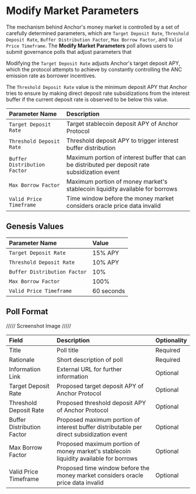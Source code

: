 # Modify Market Parameters

The mechanism behind Anchor's money market is controlled by a set of carefully determined parameters, which are `Target Deposit Rate`, `Threshold Deposit Rate`, `Buffer Distribution Factor`, `Max Borrow Factor`, and `Valid Price Timeframe`. The **Modify Market Parameters** poll allows users to submit governance polls that adjust parameters that 

Modifying the `Target Deposit Rate` adjusts Anchor's target deposit APY, which the protocol attempts to achieve by constantly controlling the ANC emission rate as borrower incentives.

The `Threshold Deposit Rate` value is the minimum deposit APY that Anchor tries to ensure by making direct deposit rate subsidizations from the interest buffer if the current deposit rate is observed to be below this value.



| Parameter Name | Description |
| :--- | :--- |
| `Target Deposit Rate` | Target stablecoin deposit APY of Anchor Protocol |
| `Threshold Deposit Rate` | Threshold deposit APY to trigger interest buffer distribution |
| `Buffer Distribution Factor` | Maximum portion of interest buffer that can be distributed per deposit rate subsidization event |
| `Max Borrow Factor` | Maximum portion of money market's stablecoin liquidity available for borrows |
| `Valid Price Timeframe` | Time window before the money market considers oracle price data invalid |

## Genesis Values

| Parameter Name | Value |
| :--- | :--- |
| `Target Deposit Rate` | 15% APY |
| `Threshold Deposit Rate` | 10% APY |
| `Buffer Distribution Factor` | 10% |
| `Max Borrow Factor` | 100% |
| `Valid Price Timeframe` | 60 seconds |

## Poll Format

///// Screenshot Image /////

| Field | Description | Optionality |
| :--- | :--- | :--- |
| Title | Poll title | Required |
| Rationale | Short description of poll | Required |
| Information Link | External URL for further information | Optional |
| Target Deposit Rate | Proposed target deposit APY of Anchor Protocol | Optional |
| Threshold Deposit Rate | Proposed threshold deposit APY of Anchor Protocol | Optional |
| Buffer Distribution Factor | Proposed maximum portion of interest buffer distributable per direct subsidization event | Optional |
| Max Borrow Factor | Proposed maximum portion of money market's stablecoin liquidity available for borrows | Optional |
| Valid Price Timeframe | Proposed time window before the money market considers oracle price data invalid | Optional |

